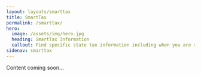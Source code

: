 ```yaml
---
layout: layouts/smarttax
title: SmartTax
permalink: /smarttax/
hero:
  image: /assets/img/hero.jpg
  heading: SmartTax Information
  callout: Find specific state tax information including when you are required to pay taxes and when you are exempt
sidenav: smarttax
---
```


Content coming soon...


